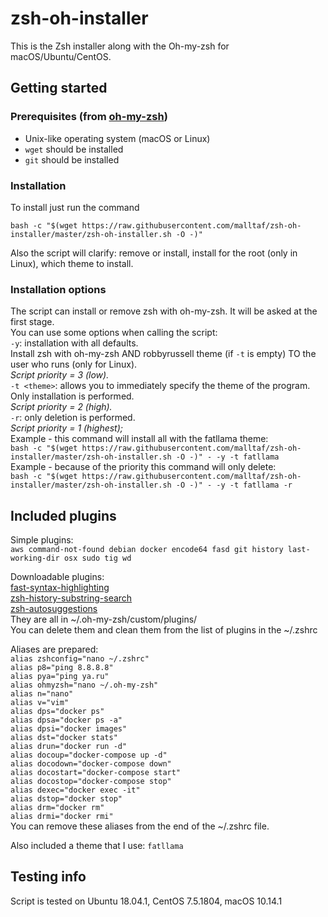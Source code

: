 # zsh-oh-installer
This is the Zsh installer along with the Oh-my-zsh for macOS/Ubuntu/CentOS.  

## Getting started
### Prerequisites (from [oh-my-zsh](https://github.com/robbyrussell/oh-my-zsh))
- Unix-like operating system (macOS or Linux)
- `wget` should be installed
- `git` should be installed

### Installation
To install just run the command
```
bash -c "$(wget https://raw.githubusercontent.com/malltaf/zsh-oh-installer/master/zsh-oh-installer.sh -O -)"
```
Also the script will clarify: remove or install, install for the root (only in Linux), which theme to install.  

### Installation options
The script can install or remove zsh with oh-my-zsh. It will be asked at the first stage.  
You can use some options when calling the script:  
`-y`: installation with all defaults.  
Install zsh with oh-my-zsh AND robbyrussell theme (if `-t` is empty) TO the user who runs (only for Linux).  
*Script priority = 3 (low).*  
`-t <theme>`: allows you to immediately specify the theme of the program.  
Only installation is performed.  
*Script priority = 2 (high).*  
`-r`: only deletion is performed.  
*Script priority = 1 (highest);*  
Example - this command will install all with the fatllama theme:  
```bash -c "$(wget https://raw.githubusercontent.com/malltaf/zsh-oh-installer/master/zsh-oh-installer.sh -O -)" - -y -t fatllama```  
Example - because of the priority this command will only delete:  
```bash -c "$(wget https://raw.githubusercontent.com/malltaf/zsh-oh-installer/master/zsh-oh-installer.sh -O -)" - -y -t fatllama -r```

## Included plugins 
Simple plugins:  
`aws command-not-found debian docker encode64 fasd git history last-working-dir osx sudo tig wd`  

Downloadable plugins:  
[fast-syntax-highlighting](https://github.com/zdharma/fast-syntax-highlighting)  
[zsh-history-substring-search](https://github.com/zsh-users/zsh-history-substring-search)  
[zsh-autosuggestions](https://github.com/zsh-users/zsh-autosuggestions)  
They are all in ~/.oh-my-zsh/custom/plugins/  
You can delete them and clean them from the list of plugins in the ~/.zshrc    

Aliases are prepared:  
`alias zshconfig="nano ~/.zshrc"`  
`alias p8="ping 8.8.8.8"`  
`alias pya="ping ya.ru"`  
`alias ohmyzsh="nano ~/.oh-my-zsh"`  
`alias n="nano"`  
`alias v="vim"`  
`alias dps="docker ps"`  
`alias dpsa="docker ps -a"`  
`alias dpsi="docker images"`  
`alias dst="docker stats"`  
`alias drun="docker run -d"`  
`alias docoup="docker-compose up -d"`  
`alias docodown="docker-compose down"`  
`alias docostart="docker-compose start"`  
`alias docostop="docker-compose stop"`  
`alias dexec="docker exec -it"`  
`alias dstop="docker stop"`  
`alias drm="docker rm"`  
`alias drmi="docker rmi"`  
You can remove these aliases from the end of the ~/.zshrc file.

Also included a theme that I use: `fatllama`

## Testing info
Script is tested on Ubuntu 18.04.1, CentOS 7.5.1804, macOS 10.14.1
